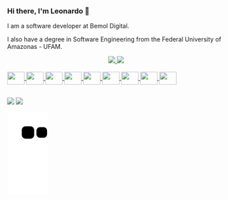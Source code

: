 ### Hi there, I'm Leonardo 🖖
I am a software developer at Bemol Digital.

I also have a degree in Software Engineering from the Federal University of Amazonas - UFAM.

<div align="center">
  <a href="https://github.com/leonardojacauna">
  <img height="180em" src="https://github-readme-stats.vercel.app/api?username=leonardojacauna&show_icons=true&theme=dracula&include_all_commits=true&count_private=true"/>
  <img height="180em" src="https://github-readme-stats.vercel.app/api/top-langs/?username=leonardojacauna&layout=compact&langs_count=7&theme=dracula"/>
</div>
<div style="display: inline_block"><br>
  <img align="center" height="30" width="40" src="https://cdn.jsdelivr.net/gh/devicons/devicon/icons/javascript/javascript-original.svg" />
  <img align="center" height="30" width="40" src="https://cdn.jsdelivr.net/gh/devicons/devicon/icons/typescript/typescript-original.svg" />
  <img align="center" height="30" width="40" src="https://cdn.jsdelivr.net/gh/devicons/devicon/icons/react/react-original.svg" />
  <img align="center" height="30" width="40" src="https://cdn.jsdelivr.net/gh/devicons/devicon/icons/flutter/flutter-original.svg" />
  <img align="center" height="30" width="40" src="https://cdn.jsdelivr.net/gh/devicons/devicon/icons/html5/html5-plain.svg" />
  <img align="center" height="30" width="40" src="https://cdn.jsdelivr.net/gh/devicons/devicon/icons/css3/css3-plain.svg" />
  <img align="center" height="30" width="40" src="https://cdn.jsdelivr.net/gh/devicons/devicon/icons/tailwindcss/tailwindcss-plain.svg" />
  <img align="center" height="30" width="40" src="https://cdn.jsdelivr.net/gh/devicons/devicon/icons/csharp/csharp-plain.svg" />
  <img align="center" height="30" width="40" src="https://cdn.jsdelivr.net/gh/devicons/devicon/icons/c/c-plain.svg" /> 
</div>

##

<div>
  <a href = "mailto:leonardo.jacauna@gmail.com"><img src="https://img.shields.io/badge/-Gmail-%23333?style=for-the-badge&logo=gmail&logoColor=white" destino ="_blank"></a>
  <a href="https://www.linkedin.com/in/leonardo-jacauna-a72a48138/" target="_blank"><img src="https://img.shields.io/badge/LinkedIn-0077B5?style=for-the-badge&logo=linkedin&logoColor=white" destino="_blank"></a>
 
  ![ Animação de cobra ](https://github.com/leonardojacauna/leonardojacauna/blob/output/github-contribution-grid-snake.svg)
 
</div>






